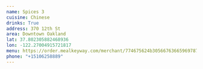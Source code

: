```yaml
---
name: Spices 3
cuisine: Chinese
drinks: True
address: 370 12th St
area: Downtown Oakland
lat: 37.802305882468936
lon: -122.27004915721817
menu: https://order.mealkeyway.com/merchant/774675624b30566763665969787245344a78653569773d3d/main
phone: "+15106258889"
---
```

